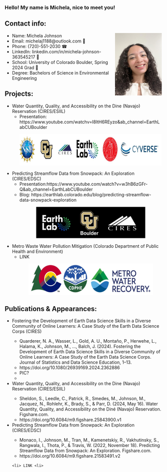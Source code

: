 ### Hello! My name is Michela, nice to meet you! 





## Contact info:
<img src="headshot.jpg" width="150" height= "200"
img align="right"  />
<ul> 
<li> Name: Michela Johnson </li>
<li> Email: michelaj1188@outlook.com 📩</li>
<li> Phone: (720)-551-2030 ☎ </li>
<li> LinkedIn: linkedin.com/in/michela-johnson-363545217 📸 </li>
<li> School: University of Colorado Boulder, Spring 2024 Grad 🐃 </li>
<li> Degree: Bachelors of Science in Environmental Engineering </li>
</ul>



## Projects:
<ul> 
<li> Water Quantity, Quality, and Accessibility on the Dine (Navajo) Reservation (CIRES/ESIIL)
  <ul> 
    <li> Presentation: https://www.youtube.com/watchv=I8ltH6REyzo&ab_channel=EarthLabCUBoulder </li> 
    <p align="center">
      <img src="LogoESIIL.JPG" 
        Height = "100" Width = "550"
</ul>
    </ul>

<li> Predicting Streamflow Data from Snowpack: An Exploration (CIRES/EDSC) 
 <ul>
    <li> Presentation:https://www.youtube.com/watch?v=w3hB6zGFr-Q&ab_channel=EarthLabCUBoulder </li>
  <li> Blog: https://earthlab.colorado.edu/blog/predicting-streamflow-data-snowpack-exploration </li>
   <p align="center">
      <img src="EarthLab.JPG" 
        Height = "100" Width = "350" 
       </ul>
         </ul>


<li> Metro Waste Water Pollution Mitigation (Colorado Department of Public Health and Environment) 
   <ul> 
    <li> LINK </li>
     <p align="center">
       <img src="LogoMWW.JPG" 
        Height = "100" Width = "400" />
</ul>
</ul>
</ul>


## Publications & Appearances:
<ul> 
<li> Fostering the Development of Earth Data Science Skills in a Diverse Community of Online Learners: A Case Study of the Earth Data Science Corps (CIRES) </li>
  <ul> 
    <li> Quarderer, N. A., Wasser, L., Gold, A. U., Montaño, P., Herwehe, L., Halama, K., Johnson, M., ..., Balch, J. (2024). Fostering the Development of Earth Data Science Skills in a Diverse Community of Online Learners: A Case Study of the Earth Data Science Corps. Journal of Statistics and Data Science Education, 1–13. <li>
      https://doi.org/10.1080/26939169.2024.2362886 
    <li> PIC? <li>
  </ul>
<li> Water Quantity, Quality, and Accessibility on the Dine (Navajo) Reservation (CIRES/ESIIL) </li>
  <ul> 
    <li> Sheldon, S., Leedle, C., Patrick, R., Smedes, M., Johnson, M., Jacquez, N., Rohlehr, K., Brady, S., & Parr, D. (2024, May 16). Water Quantity, Quality, and Accessibility on the Diné (Navajo) Reservation. Figshare.com. <li>
      https://doi.org/10.6084/m9.figshare.25843900.v1 
  </ul>
<li> Predicting Streamflow Data from Snowpack: An Exploration (CIRES/EDSC) </li>
  <ul>
  <li> Monaco, I., Johnson, M., Tran, M., Kamenetskiy, R., Vakhutinsky, S., Rangwala, I., Thota, P., & Travis, W. (2022, November 18). Predicting Streamflow Data from Snowpack: An Exploration. Figshare.com. <li>
  https://doi.org/10.6084/m9.figshare.21583491.v2 
  </ul>
   
    <li> LINK <li>
  </ul>
</ul>
